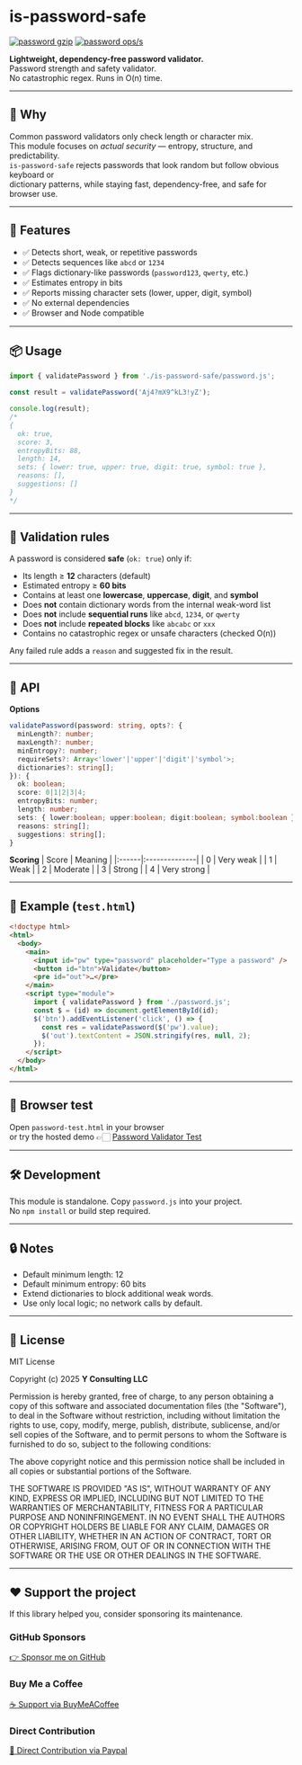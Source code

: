 # is-password-safe

[![password gzip](https://img.shields.io/endpoint?url=https://raw.githubusercontent.com/yvancg/validators/main/metrics/password.js.json)](../metrics/password.js.json)
[![password ops/s](https://img.shields.io/endpoint?url=https://raw.githubusercontent.com/yvancg/validators/main/bench/password.json)](../bench/password.json)

**Lightweight, dependency-free password validator.**  
Password strength and safety validator.  
No catastrophic regex. Runs in O(n) time.

---

## 🚀 Why

Common password validators only check length or character mix.  
This module focuses on *actual security* — entropy, structure, and predictability.  
`is-password-safe` rejects passwords that look random but follow obvious keyboard or  
dictionary patterns, while staying fast, dependency-free, and safe for browser use.

---

## 🌟 Features

- ✅ Detects short, weak, or repetitive passwords  
- ✅ Detects sequences like `abcd` or `1234`  
- ✅ Flags dictionary-like passwords (`password123`, `qwerty`, etc.)  
- ✅ Estimates entropy in bits  
- ✅ Reports missing character sets (lower, upper, digit, symbol)  
- ✅ No external dependencies  
- ✅ Browser and Node compatible  

---

## 📦 Usage

```js
import { validatePassword } from './is-password-safe/password.js';

const result = validatePassword('Aj4?mX9^kL3!yZ');

console.log(result);
/*
{
  ok: true,
  score: 3,
  entropyBits: 88,
  length: 14,
  sets: { lower: true, upper: true, digit: true, symbol: true },
  reasons: [],
  suggestions: []
}
*/
```

---

## 🧩 Validation rules

A password is considered **safe** (`ok: true`) only if:

- Its length ≥ **12** characters (default)  
- Estimated entropy ≥ **60 bits**  
- Contains at least one **lowercase**, **uppercase**, **digit**, and **symbol**  
- Does **not** contain dictionary words from the internal weak-word list  
- Does **not** include **sequential runs** like `abcd`, `1234`, or `qwerty`  
- Does **not** include **repeated blocks** like `abcabc` or `xxx`  
- Contains no catastrophic regex or unsafe characters (checked O(n))

Any failed rule adds a `reason` and suggested fix in the result.

---

## 🧠 API

**Options**
```ts
validatePassword(password: string, opts?: {
  minLength?: number;
  maxLength?: number;
  minEntropy?: number;
  requireSets?: Array<'lower'|'upper'|'digit'|'symbol'>;
  dictionaries?: string[];
}): {
  ok: boolean;
  score: 0|1|2|3|4;
  entropyBits: number;
  length: number;
  sets: { lower:boolean; upper:boolean; digit:boolean; symbol:boolean };
  reasons: string[];
  suggestions: string[];
}
```

**Scoring**
| Score | Meaning       |
|:------|:--------------|
| 0     | Very weak     |
| 1     | Weak          |
| 2     | Moderate      |
| 3     | Strong        |
| 4     | Very strong   |

---

## 🧪 Example (`test.html`)

```html
<!doctype html>
<html>
  <body>
    <main>
      <input id="pw" type="password" placeholder="Type a password" />
      <button id="btn">Validate</button>
      <pre id="out">…</pre>
    </main>
    <script type="module">
      import { validatePassword } from './password.js';
      const $ = (id) => document.getElementById(id);
      $('btn').addEventListener('click', () => {
        const res = validatePassword($('pw').value);
        $('out').textContent = JSON.stringify(res, null, 2);
      });
    </script>
  </body>
</html>
```

---

## 🧪 Browser test

Open `password-test.html` in your browser  
or try the hosted demo 👉🏻 
[Password Validator Test](https://yvancg.github.io/validators/is-password-safe/password-test.html)

---

## 🛠 Development

This module is standalone. Copy `password.js` into your project.  
No `npm install` or build step required.

---

## 🔒 Notes

- Default minimum length: 12
- Default minimum entropy: 60 bits
- Extend dictionaries to block additional weak words.
- Use only local logic; no network calls by default.
  
---

## 🪪 License

MIT License  

Copyright (c) 2025 **Y Consulting LLC**

Permission is hereby granted, free of charge, to any person obtaining a copy
of this software and associated documentation files (the "Software"), to deal
in the Software without restriction, including without limitation the rights
to use, copy, modify, merge, publish, distribute, sublicense, and/or sell
copies of the Software, and to permit persons to whom the Software is
furnished to do so, subject to the following conditions:

The above copyright notice and this permission notice shall be included in
all copies or substantial portions of the Software.

THE SOFTWARE IS PROVIDED "AS IS", WITHOUT WARRANTY OF ANY KIND, EXPRESS OR
IMPLIED, INCLUDING BUT NOT LIMITED TO THE WARRANTIES OF MERCHANTABILITY,
FITNESS FOR A PARTICULAR PURPOSE AND NONINFRINGEMENT. IN NO EVENT SHALL THE
AUTHORS OR COPYRIGHT HOLDERS BE LIABLE FOR ANY CLAIM, DAMAGES OR OTHER
LIABILITY, WHETHER IN AN ACTION OF CONTRACT, TORT OR OTHERWISE, ARISING FROM,
OUT OF OR IN CONNECTION WITH THE SOFTWARE OR THE USE OR OTHER DEALINGS IN
THE SOFTWARE.

---

## ❤️ Support the project

If this library helped you, consider sponsoring its maintenance.

### GitHub Sponsors

[👉 Sponsor me on GitHub](https://github.com/sponsors/yvancg)

### Buy Me a Coffee

[☕ Support via BuyMeACoffee](https://buymeacoffee.com/yconsulting)

### Direct Contribution

[💸 Direct Contribution via Paypal](https://www.paypal.com/ncp/payment/4HT7CA3E7HYBA)
